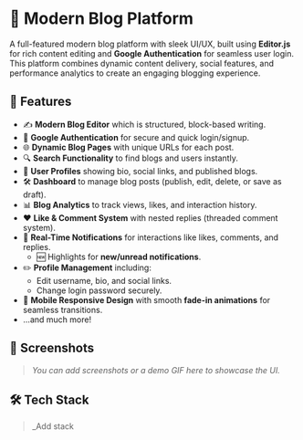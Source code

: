 # 📝 Modern Blog Platform

A full-featured modern blog platform with sleek UI/UX, built using **Editor.js** for rich content editing and **Google Authentication** for seamless user login. This platform combines dynamic content delivery, social features, and performance analytics to create an engaging blogging experience.

## 🚀 Features

- ✍️ **Modern Blog Editor** which is structured, block-based writing.
- 🔐 **Google Authentication** for secure and quick login/signup.
- 🌐 **Dynamic Blog Pages** with unique URLs for each post.
- 🔍 **Search Functionality** to find blogs and users instantly.
- 👤 **User Profiles** showing bio, social links, and published blogs.
- 🛠️ **Dashboard** to manage blog posts (publish, edit, delete, or save as draft).
- 📊 **Blog Analytics** to track views, likes, and interaction history.
- ❤️ **Like & Comment System** with nested replies (threaded comment system).
- 🔔 **Real-Time Notifications** for interactions like likes, comments, and replies.
  - 🆕 Highlights for **new/unread notifications**.
- ✏️ **Profile Management** including:
  - Edit username, bio, and social links.
  - Change login password securely.
- 📱 **Mobile Responsive Design** with smooth **fade-in animations** for seamless transitions.
- ...and much more!

## 📸 Screenshots

> _You can add screenshots or a demo GIF here to showcase the UI._

## 🛠️ Tech Stack
>_Add stack
